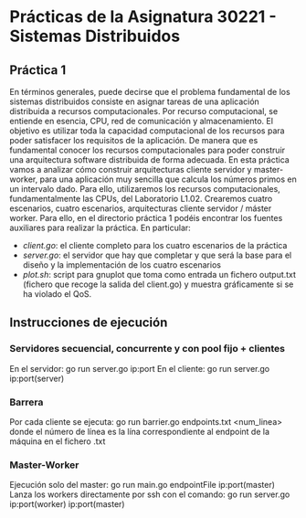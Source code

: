 # Prácticas de la Asignatura 30221 - Sistemas Distribuidos
## Práctica 1
En términos generales, puede decirse que el problema fundamental de los sistemas distribuidos consiste en asignar tareas de una aplicación distribuida a recursos computacionales. Por recurso computacional, se entiende en esencia, CPU, red de comunicación y almacenamiento. El objetivo es utilizar toda la capacidad computacional de los recursos para poder satisfacer los requisitos de la aplicación. De manera que es fundamental conocer los recursos computacionales para poder construir una arquitectura software distribuida de forma adecuada. En esta práctica vamos a analizar cómo construir arquitecturas cliente servidor y master-worker, para una aplicación muy sencilla que calcula los números primos en un intervalo dado. Para ello, utilizaremos los recursos computacionales, fundamentalmente las CPUs, del Laboratorio L1.02. Crearemos cuatro escenarios, cuatro escenarios, arquitecturas cliente servidor / máster worker. Para ello, en el directorio práctica 1 podéis encontrar los fuentes auxiliares para realizar la práctica. En particular:
- *client.go*: el cliente completo para los cuatro escenarios de la práctica
- *server.go*: el servidor que hay que completar y que será la base para el diseño y la implementación de los cuatro escenarios
- *plot.sh*: script para gnuplot que toma como entrada un fichero output.txt (fichero que recoge la salida del client.go) y muestra gráficamente si se ha violado el QoS.


## Instrucciones de ejecución
### Servidores secuencial, concurrente y con pool fijo + clientes
En el servidor: go run server.go ip:port
En el cliente: go run server.go ip:port(server)

### Barrera
Por cada cliente se ejecuta: go run barrier.go endpoints.txt <num_linea> donde el número de línea es la lína correspondiente al endpoint de la máquina en el fichero .txt

### Master-Worker
Ejecución solo del master: go run main.go endpointFile ip:port(master)
Lanza los workers directamente por ssh con el comando: go run server.go ip:port(worker) ip:port(master)
